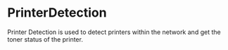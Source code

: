 # PrinterDetection
Printer Detection is used to detect printers within the network and get the toner status of the printer.
